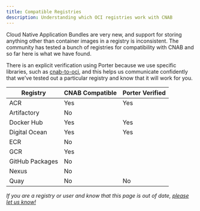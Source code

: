 ```yaml
---
title: Compatible Registries
description: Understanding which OCI registries work with CNAB 
---
```


Cloud Native Application Bundles are very new, and support for storing anything
other than container images in a registry is inconsistent. The community has
tested a bunch of registries for compatibility with CNAB and so far here is what
we have found.

There is an explicit verification using Porter because we use specific libraries,
such as [cnab-to-oci], and this helps us communicate confidently that we've tested
out a particular registry and know that it will work for you.

| Registry | CNAB Compatible | Porter Verified |
| -------- | --------------- | ------------- |
| ACR | Yes | Yes |
| Artifactory | No |  |
| Docker Hub | Yes | Yes |
| Digital Ocean | Yes | Yes |
| ECR | No |  |
| GCR | Yes |  
| GitHub Packages | No |  | 
| Nexus | No |  |
| Quay | No | No
 
 _If you are a registry or user and know that this page is out of date, [please
 let us know!](https://github.com/deislabs/porter/issues/new)_
 
 [cnab-to-oci]: https://github.com/docker/cnab-to-oci
 